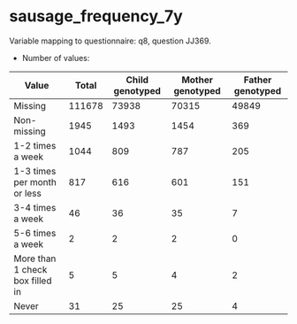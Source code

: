 # sausage_frequency_7y
Variable mapping to questionnaire: q8, question JJ369.
- Number of values:

| Value | Total | Child genotyped | Mother genotyped | Father genotyped |
| ----- | ----- | --------------- | ---------------- | ---------------- |
| Missing | 111678 | 73938 | 70315 | 49849 |
| Non-missing | 1945 | 1493 | 1454 | 369 |
| 1-2 times a week | 1044 | 809 | 787 |205 |
| 1-3 times per month or less | 817 | 616 | 601 |151 |
| 3-4 times a week | 46 | 36 | 35 |7 |
| 5-6 times a week | 2 | 2 | 2 |0 |
| More than 1 check box filled in | 5 | 5 | 4 |2 |
| Never | 31 | 25 | 25 |4 |



